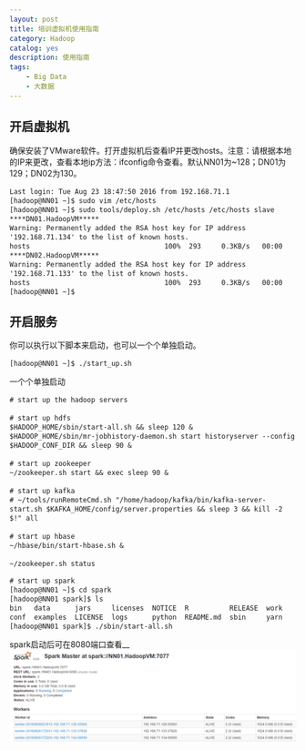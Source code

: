 ```yaml
---
layout: post
title: 培训虚拟机使用指南
category: Hadoop
catalog: yes
description: 使用指南
tags:
    - Big Data
    - 大数据
---
```

##   开启虚拟机

确保安装了VMware软件。打开虚拟机后查看IP并更改hosts。注意：请根据本地的IP来更改，查看本地ip方法：ifconfig命令查看。默认NN01为~128；DN01为129；DN02为130。

~~~
Last login: Tue Aug 23 18:47:50 2016 from 192.168.71.1
[hadoop@NN01 ~]$ sudo vim /etc/hosts
[hadoop@NN01 ~]$ sudo tools/deploy.sh /etc/hosts /etc/hosts slave
****DN01.HadoopVM*****
Warning: Permanently added the RSA host key for IP address '192.168.71.134' to the list of known hosts.
hosts                                 100%  293     0.3KB/s   00:00
****DN02.HadoopVM*****
Warning: Permanently added the RSA host key for IP address '192.168.71.133' to the list of known hosts.
hosts                                 100%  293     0.3KB/s   00:00
[hadoop@NN01 ~]$
~~~

## 开启服务

你可以执行以下脚本来启动，也可以一个个单独启动。

~~~
[hadoop@NN01 ~]$ ./start_up.sh
~~~

一个个单独启动

~~~
# start up the hadoop servers

# start up hdfs
$HADOOP_HOME/sbin/start-all.sh && sleep 120 &
$HADOOP_HOME/sbin/mr-jobhistory-daemon.sh start historyserver --config $HADOOP_CONF_DIR && sleep 90 &

# start up zookeeper
~/zookeeper.sh start && exec sleep 90 &

# start up kafka
# ~/tools/runRemoteCmd.sh "/home/hadoop/kafka/bin/kafka-server-start.sh $KAFKA_HOME/config/server.properties && sleep 3 && kill -2 $!" all

# start up hbase
~/hbase/bin/start-hbase.sh &

~/zookeeper.sh status
~~~

~~~
# start up spark
[hadoop@NN01 ~]$ cd spark
[hadoop@NN01 spark]$ ls
bin   data      jars     licenses  NOTICE  R          RELEASE  work
conf  examples  LICENSE  logs      python  README.md  sbin     yarn
[hadoop@NN01 spark]$ ./sbin/start-all.sh
~~~

spark启动后可在8080端口查看__![](/images/hadoop/spark_ui.png)


